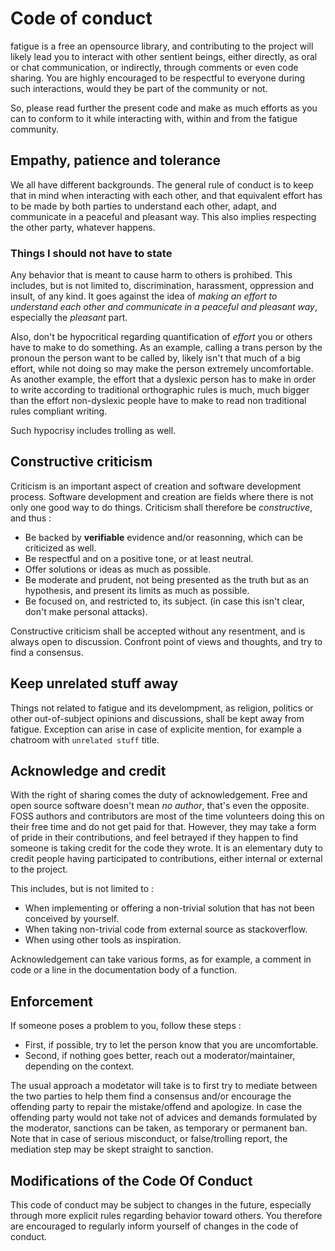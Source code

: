 <!--
Copyright 2021 Felix Bertoni

SPDX-License-Identifier: MIT
-->

# Code of conduct

fatigue is a free an opensource library, and contributing to the project will likely lead you
to interact with other sentient beings, either directly, as oral or chat communication, or indirectly, 
through comments or even code sharing. You are highly encouraged to be respectful to everyone during 
such interactions, would they be part of the community or not.

So, please read further the present code and make as much efforts as you can to conform to it while interacting with, within and from the fatigue community. 

## Empathy, patience and tolerance

We all have different backgrounds. The general rule of conduct is to keep that in mind when interacting with each other, and that equivalent effort has to be made by both parties 
to understand each other, adapt, and communicate in a peaceful and pleasant way. This also implies respecting the other party, whatever happens.

### Things I should not have to state

Any behavior that is meant to cause harm to others is prohibed. This includes, but is not limited to, discrimination, harassment, oppression and insult, of any kind. It goes against the idea of *making an effort to understand each other and communicate in a peaceful and pleasant way*, especially the *pleasant* part. 

Also, don't be hypocritical regarding quantification of *effort* you or others have to make to do something. 
As an example, calling a trans person by the pronoun the person want to be called by, likely isn't that much of a big effort, while not doing so may make the person extremely uncomfortable. 
As another example, the effort that a dyslexic person has to make in order to write according to traditional orthographic rules is much, much bigger than the effort non-dyslexic people have to make to read non traditional rules compliant writing.

Such hypocrisy includes trolling as well. 

## Constructive criticism

Criticism is an important aspect of creation and software development process. Software development and creation are fields where there is not only one good way to do things.
Criticism shall therefore be *constructive*, and thus : 

- Be backed by **verifiable** evidence and/or reasonning, which can be criticized as well. 
- Be respectful and on a positive tone, or at least neutral.
- Offer solutions or ideas as much as possible.
- Be moderate and prudent, not being presented as the truth but as an hypothesis, and present its limits as much as possible.
- Be focused on, and restricted to, its subject. (in case this isn't clear, don't make personal attacks).

Constructive criticism shall be accepted without any resentment, and is always open to discussion. Confront point of views and thoughts, and try to find a consensus.

## Keep unrelated stuff away

Things not related to fatigue and its develompment, as religion, politics or other out-of-subject opinions and discussions, shall be kept away from fatigue. Exception can arise in case of explicite mention, for example a chatroom with `unrelated stuff` title.

## Acknowledge and credit

With the right of sharing comes the duty of acknowledgement.
Free and open source software doesn't mean *no author*, that's even the opposite. FOSS authors and contributors are most of the time volunteers doing this on their free time and do not get paid for that. However, they may take a form of pride in their contributions, and feel betrayed if they happen to find someone is taking credit for the code they wrote. It is an elementary duty to credit people having participated to contributions, either internal or external to the project.

This includes, but is not limited to : 

- When implementing or offering a non-trivial solution that has not been conceived by yourself.
- When taking non-trivial code from external source as stackoverflow.
- When using other tools as inspiration.

Acknowledgement can take various forms, as for example, a comment in code or a line in the documentation body of a function.

## Enforcement

If someone poses a problem to you, follow these steps : 
- First, if possible, try to let the person know that you are uncomfortable. 
- Second, if nothing goes better, reach out a moderator/maintainer, depending on the context.

The usual approach a modetator will take is to first try to mediate between the two parties to help them find a consensus and/or encourage the offending party to 
repair the mistake/offend and apologize. 
In case the offending party would not take not of advices and demands formulated by the moderator, sanctions can be taken, as temporary or permanent ban.
Note that in case of serious misconduct, or false/trolling report, the mediation step may be skept straight to sanction.

## Modifications of the Code Of Conduct

This code of conduct may be subject to changes in the future, especially through more explicit rules regarding behavior toward others. You therefore are encouraged to regularly inform yourself of changes in the code of conduct.